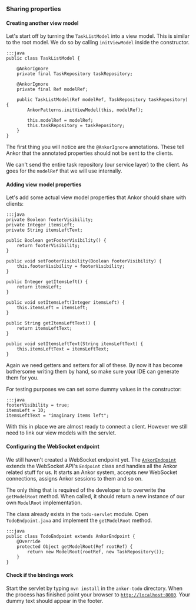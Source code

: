 ### Sharing properties

#### Creating another view model

Let's start off by turning the `TaskListModel` into a view model. 
This is similar to the root model.
We do so by calling `initViewModel` inside the constructor.

    :::java
    public class TaskListModel {
    
        @AnkorIgnore
        private final TaskRepository taskRepository;
        
        @AnkorIgnore
        private final Ref modelRef;
        
        public TaskListModel(Ref modelRef, TaskRepository taskRepository) {
            AnkorPatterns.initViewModel(this, modelRef);
            
            this.modelRef = modelRef;
            this.taskRepository = taskRepository;
        }
    }
    
The first thing you will notice are the `@AnkorIgnore` annotations. 
These tell Ankor that the annotated properties should not be sent to the clients.  

We can't send the entire task repository (our service layer) to the client.
As goes for the `modelRef` that we will use internally.

#### Adding view model properties

Let's add some actual view model properties that Ankor should share with clients:

    :::java
    private Boolean footerVisibility;
    private Integer itemsLeft;
    private String itemsLeftText;
    
    public Boolean getFooterVisibility() {
        return footerVisibility;
    }

    public void setFooterVisibility(Boolean footerVisibility) {
        this.footerVisibility = footerVisibility;
    }
    
    public Integer getItemsLeft() {
        return itemsLeft;
    }

    public void setItemsLeft(Integer itemsLeft) {
        this.itemsLeft = itemsLeft;
    }
    
    public String getItemsLeftText() {
        return itemsLeftText;
    }

    public void setItemsLeftText(String itemsLeftText) {
        this.itemsLeftText = itemsLeftText;
    }
    
Again we need getters and setters for all of these. 
By now it has become bothersome writing them by hand, so make sure your IDE can generate them for you.

For testing purposes we can set some dummy values in the constructor:

    :::java
    footerVisibility = true;
    itemsLeft = 10;
    itemsLeftText = "imaginary items left";
    
With this in place we are almost ready to connect a client. 
However we still need to link our view models with the servlet.
    
#### Configuring the WebSocket endpoint 

We still haven't created a WebSocket endpoint yet.
The [`AnkorEndpoint`][1] extends the WebSocket API's `Endpoint` class and handles all the Ankor related stuff for us.
It starts an Ankor system, accepts new WebSocket connections, assigns Ankor sessions to them and so on.

The only thing that is required of the developer is to overwrite the `getModelRoot` method. 
When called, it should return a new instance of our own `ModelRoot` implementation.

The class already exists in the `todo-servlet` module.
Open `TodoEndpoint.java` and implement the `getModelRoot` method.
    
    :::java
    public class TodoEndpoint extends AnkorEndpoint {
        @Override
        protected Object getModelRoot(Ref rootRef) {
            return new ModelRoot(rootRef, new TaskRepository());
        }
    }
    
#### Check if the bindings work
    
Start the servlet by typing `mvn install` in the `ankor-todo` directory.
When the process has finished point your browser to [`http://localhost:8080`](http://localhost:8080).
Your dummy text should appear in the footer.

[1]: #linkToDocu
